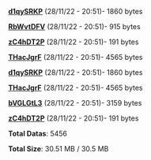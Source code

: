 [**d1qySRKP**](/data/d1qySRKP.txt) (28/11/22 - 20:51)- 1860 bytes

[**RbWvtDFV**](/data/RbWvtDFV.txt) (28/11/22 - 20:51)- 915 bytes

[**zC4hDT2P**](/data/zC4hDT2P.txt) (28/11/22 - 20:51)- 191 bytes

[**THacJgrF**](/data/THacJgrF.txt) (28/11/22 - 20:51)- 4565 bytes

[**d1qySRKP**](/data/d1qySRKP.txt) (28/11/22 - 20:51)- 1860 bytes

[**THacJgrF**](/data/THacJgrF.txt) (28/11/22 - 20:51)- 4565 bytes

[**bVGLGtL3**](/data/bVGLGtL3.txt) (28/11/22 - 20:51)- 3159 bytes

[**zC4hDT2P**](/data/zC4hDT2P.txt) (28/11/22 - 20:51)- 191 bytes

**Total Datas**: 5456

**Total Size**: 30.51 MB / 30.5 MB